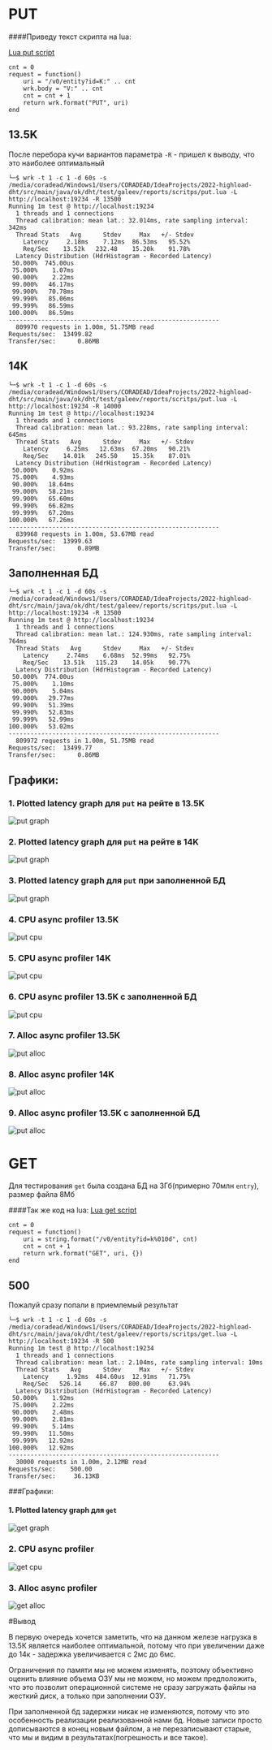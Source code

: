 # PUT

####Приведу текст скрипта на lua:

[Lua put script](java/ok/dht/test/galeev/reports/scritps/put.lua)
```
cnt = 0
request = function()
    uri = "/v0/entity?id=K:" .. cnt
    wrk.body = "V:" .. cnt
    cnt = cnt + 1
    return wrk.format("PUT", uri)
end
```

## 13.5K
После перебора кучи вариантов параметра `-R` - пришел к выводу, что это наиболее оптимальный

```
└─$ wrk -t 1 -c 1 -d 60s -s /media/coradead/Windows1/Users/CORADEAD/IdeaProjects/2022-highload-dht/src/main/java/ok/dht/test/galeev/reports/scritps/put.lua -L http://localhost:19234 -R 13500
Running 1m test @ http://localhost:19234
  1 threads and 1 connections
  Thread calibration: mean lat.: 32.014ms, rate sampling interval: 342ms
  Thread Stats   Avg      Stdev     Max   +/- Stdev
    Latency     2.18ms    7.12ms  86.53ms   95.52%
    Req/Sec    13.52k   232.48    15.20k    91.78%
  Latency Distribution (HdrHistogram - Recorded Latency)
 50.000%  745.00us
 75.000%    1.07ms
 90.000%    2.22ms
 99.000%   46.17ms
 99.900%   70.78ms
 99.990%   85.06ms
 99.999%   86.59ms
100.000%   86.59ms
----------------------------------------------------------
  809970 requests in 1.00m, 51.75MB read
Requests/sec:  13499.82
Transfer/sec:      0.86MB
```

## 14K

```
└─$ wrk -t 1 -c 1 -d 60s -s /media/coradead/Windows1/Users/CORADEAD/IdeaProjects/2022-highload-dht/src/main/java/ok/dht/test/galeev/reports/scritps/put.lua -L http://localhost:19234 -R 14000 
Running 1m test @ http://localhost:19234
  1 threads and 1 connections
  Thread calibration: mean lat.: 93.228ms, rate sampling interval: 645ms
  Thread Stats   Avg      Stdev     Max   +/- Stdev
    Latency     6.25ms   12.63ms  67.20ms   90.21%
    Req/Sec    14.01k   245.50    15.35k    87.01%
  Latency Distribution (HdrHistogram - Recorded Latency)
 50.000%    0.92ms
 75.000%    4.93ms
 90.000%   18.64ms
 99.000%   58.21ms
 99.900%   65.60ms
 99.990%   66.82ms
 99.999%   67.20ms
100.000%   67.26ms
----------------------------------------------------------
  839968 requests in 1.00m, 53.67MB read
Requests/sec:  13999.63
Transfer/sec:      0.89MB
```

## Заполненная БД
```
└─$ wrk -t 1 -c 1 -d 60s -s /media/coradead/Windows1/Users/CORADEAD/IdeaProjects/2022-highload-dht/src/main/java/ok/dht/test/galeev/reports/scritps/put.lua -L http://localhost:19234 -R 13500  
Running 1m test @ http://localhost:19234
  1 threads and 1 connections
  Thread calibration: mean lat.: 124.930ms, rate sampling interval: 764ms
  Thread Stats   Avg      Stdev     Max   +/- Stdev
    Latency     2.74ms    6.68ms  52.99ms   92.75%
    Req/Sec    13.51k   115.23    14.05k    90.77%
  Latency Distribution (HdrHistogram - Recorded Latency)
 50.000%  774.00us
 75.000%    1.10ms
 90.000%    5.04ms
 99.000%   29.77ms
 99.900%   51.39ms
 99.990%   52.83ms
 99.999%   52.99ms
100.000%   53.02ms
----------------------------------------------------------
  809972 requests in 1.00m, 51.75MB read
Requests/sec:  13499.77
Transfer/sec:      0.86MB

```


## Графики:
### 1. Plotted latency graph для `put` на рейте в 13.5K
![put graph](./PNGs/PutHistogram.png)

### 2. Plotted latency graph для `put` на рейте в 14K
![put graph](./PNGs/Put14KHistogram.png)

### 3. Plotted latency graph для `put` при заполненной БД
![put graph](./PNGs/PutFullBDHistogram.png)

### 4. CPU async profiler 13.5K
![put cpu](./PNGs/cpu_put.png)

### 5. CPU async profiler 14K
![put cpu](./PNGs/cpu_put14k.png)

### 6. CPU async profiler 13.5K c заполненной БД
![put cpu](./PNGs/cpu_put_full_bd.png)

### 7. Alloc async profiler 13.5K
![put alloc](./PNGs/alloc_put.png)

### 8. Alloc async profiler 14K
![put alloc](./PNGs/alloc_put14k.png)

### 9. Alloc async profiler 13.5K c заполненной БД
![put alloc](./PNGs/alloc_put_full_bd.png)

# GET

Для тестирования `get` была создана БД на 3Гб(примерно 70млн `entry`), размер файла 8Мб

####Так же код на lua:
[Lua get script](java/ok/dht/test/galeev/reports/scritps/get.lua)
```
cnt = 0
request = function()
    uri = string.format("/v0/entity?id=k%010d", cnt)
    cnt = cnt + 1
    return wrk.format("GET", uri, {})
end
```

## 500
Пожалуй сразу попали в приемлемый результат
```
└─$ wrk -t 1 -c 1 -d 60s -s /media/coradead/Windows1/Users/CORADEAD/IdeaProjects/2022-highload-dht/src/main/java/ok/dht/test/galeev/reports/scritps/get.lua -L http://localhost:19234 -R 500  
Running 1m test @ http://localhost:19234
  1 threads and 1 connections
  Thread calibration: mean lat.: 2.104ms, rate sampling interval: 10ms
  Thread Stats   Avg      Stdev     Max   +/- Stdev
    Latency     1.92ms  484.60us  12.91ms   71.75%
    Req/Sec   526.14     66.87   800.00     63.94%
  Latency Distribution (HdrHistogram - Recorded Latency)
 50.000%    1.92ms
 75.000%    2.22ms
 90.000%    2.48ms
 99.000%    2.81ms
 99.900%    5.14ms
 99.990%   11.50ms
 99.999%   12.92ms
100.000%   12.92ms
----------------------------------------------------------
  30000 requests in 1.00m, 2.12MB read
Requests/sec:    500.00
Transfer/sec:     36.13KB
```

###Графики:
#### 1. Plotted latency graph для `get`
![get graph](./PNGs/GetHistogram.png)

### 2. CPU async profiler
![get cpu](./PNGs/cpu_get.png)

### 3. Alloc async profiler
![get alloc](./PNGs/alloc_get.png)

#Вывод

В первую очередь хочется заметить, что на данном железе нагрузка в 13.5К является наиболее оптимальной, потому что при увеличении даже до 14к - задержка увеличивается с 2мс до 6мс.

Ограничения по памяти мы не можем изменять, поэтому объективно оценить влияние объема ОЗУ мы не можем, но можем предположить, что это позволит операционной системе не сразу загружать файлы на жесткий диск, а только при заполнении ОЗУ.

При заполненной бд задержки никак не изменяются, потому что это особенность реализации реализованной нами бд. Новые записи просто дописываются в конец новым файлом, а не перезаписывают старые, что мы и видим в результатах(погрешность и все такое).





